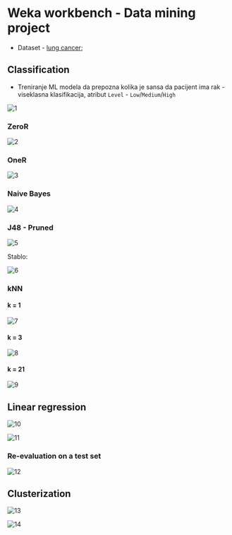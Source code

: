 # Weka workbench - Data mining project

- Dataset - [lung cancer](https://www.kaggle.com/datasets/fedesoriano/covid19-effect-on-liver-cancer-prediction-dataset);

## Classification

- Treniranje ML modela da prepozna kolika je sansa da pacijent ima rak - viseklasna klasifikacija, atribut `Level` - `Low`/`Medium`/`High`

![1](./assets/image1.png)

### ZeroR

![2](./assets/image2.png)

### OneR

![3](./assets/image3.png)

### Naive Bayes

![4](./assets/image4.png)

### J48 - Pruned

![5](./assets/image5.png)

Stablo:

![6](./assets/image6.png)

### kNN

#### k = 1

![7](./assets/image7.png)

#### k = 3

![8](./assets/image8.png)

#### k = 21

![9](./assets/image9.png)

## Linear regression

![10](./assets/image10.png)

![11](./assets/image11.png)

### Re-evaluation on a test set

![12](./assets/image12.png)

## Clusterization

![13](./assets/image13.png)

![14](./assets/image14.png)
